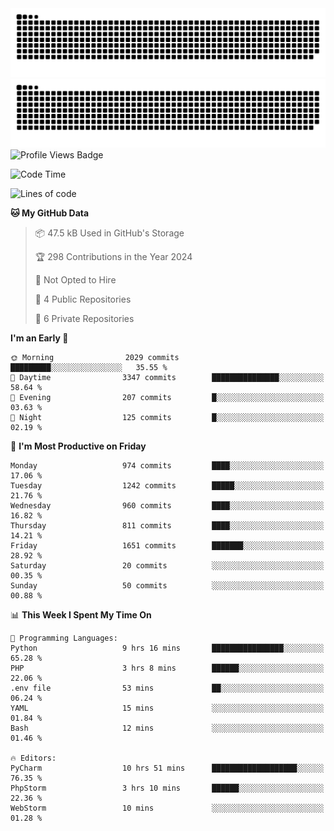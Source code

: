 <img src="https://github.com/nielsbaggerman/nielsbaggerman/blob/output/github-contribution-grid-snake.svg#gh-light-mode-only" alt="GitHub Snake Light">
<img src="https://github.com/nielsbaggerman/nielsbaggerman/blob/output/github-contribution-grid-snake-dark.svg#gh-dark-mode-only" alt="GitHub Snake Dark">
<img src="https://komarev.com/ghpvc/?username=nielsbaggerman&amp;label=Profile+Views" alt="Profile Views Badge" />

<!--START_SECTION:waka-->
![Code Time](http://img.shields.io/badge/Code%20Time-2%2C173%20hrs-blue)

![Lines of code](https://img.shields.io/badge/From%20Hello%20World%20I%27ve%20Written-7.8%20million%20lines%20of%20code-blue)

**🐱 My GitHub Data** 

> 📦 47.5 kB Used in GitHub's Storage 
 > 
> 🏆 298 Contributions in the Year 2024
 > 
> 🚫 Not Opted to Hire
 > 
> 📜 4 Public Repositories 
 > 
> 🔑 6 Private Repositories 
 > 
**I'm an Early 🐤** 

```text
🌞 Morning                2029 commits        █████████░░░░░░░░░░░░░░░░   35.55 % 
🌆 Daytime                3347 commits        ███████████████░░░░░░░░░░   58.64 % 
🌃 Evening                207 commits         █░░░░░░░░░░░░░░░░░░░░░░░░   03.63 % 
🌙 Night                  125 commits         █░░░░░░░░░░░░░░░░░░░░░░░░   02.19 % 
```
📅 **I'm Most Productive on Friday** 

```text
Monday                   974 commits         ████░░░░░░░░░░░░░░░░░░░░░   17.06 % 
Tuesday                  1242 commits        █████░░░░░░░░░░░░░░░░░░░░   21.76 % 
Wednesday                960 commits         ████░░░░░░░░░░░░░░░░░░░░░   16.82 % 
Thursday                 811 commits         ████░░░░░░░░░░░░░░░░░░░░░   14.21 % 
Friday                   1651 commits        ███████░░░░░░░░░░░░░░░░░░   28.92 % 
Saturday                 20 commits          ░░░░░░░░░░░░░░░░░░░░░░░░░   00.35 % 
Sunday                   50 commits          ░░░░░░░░░░░░░░░░░░░░░░░░░   00.88 % 
```


📊 **This Week I Spent My Time On** 

```text
💬 Programming Languages: 
Python                   9 hrs 16 mins       ████████████████░░░░░░░░░   65.28 % 
PHP                      3 hrs 8 mins        ██████░░░░░░░░░░░░░░░░░░░   22.06 % 
.env file                53 mins             ██░░░░░░░░░░░░░░░░░░░░░░░   06.24 % 
YAML                     15 mins             ░░░░░░░░░░░░░░░░░░░░░░░░░   01.84 % 
Bash                     12 mins             ░░░░░░░░░░░░░░░░░░░░░░░░░   01.46 % 

🔥 Editors: 
PyCharm                  10 hrs 51 mins      ███████████████████░░░░░░   76.35 % 
PhpStorm                 3 hrs 10 mins       ██████░░░░░░░░░░░░░░░░░░░   22.36 % 
WebStorm                 10 mins             ░░░░░░░░░░░░░░░░░░░░░░░░░   01.28 % 
```


<!--END_SECTION:waka-->
